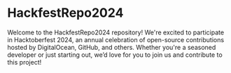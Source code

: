 # HackfestRepo2024
Welcome to the HackfestRepo2024 repository! We're excited to participate in Hacktoberfest 2024, an annual celebration of open-source contributions hosted by DigitalOcean, GitHub, and others. Whether you're a seasoned developer or just starting out, we’d love for you to join us and contribute to this project!
